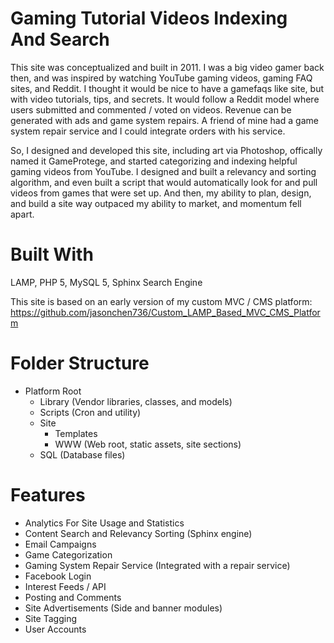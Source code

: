 # Gaming Tutorial Videos Indexing And Search

This site was conceptualized and built in 2011.  I was a big video gamer back then, and was inspired by watching YouTube gaming videos, gaming FAQ sites, and Reddit.  I thought it would be nice to have a gamefaqs like site, but with video tutorials, tips, and secrets.  It would follow a Reddit model where users submitted and commented / voted on videos.  Revenue can be generated with ads and game system repairs.  A friend of mine had a game system repair service and I could integrate orders with his service.

So, I designed and developed this site, including art via Photoshop, offically named it GameProtege, and started categorizing and indexing helpful gaming videos from YouTube.  I designed and built a relevancy and sorting algorithm, and even built a script that would automatically look for and pull videos from games that were set up.  And then, my ability to plan, design, and build a site way outpaced my ability to market, and momentum fell apart.

# Built With

LAMP, PHP 5, MySQL 5, Sphinx Search Engine

This site is based on an early version of my custom MVC / CMS platform: https://github.com/jasonchen736/Custom_LAMP_Based_MVC_CMS_Platform

# Folder Structure

- Platform Root
  - Library (Vendor libraries, classes, and models)
  - Scripts (Cron and utility)
  - Site
    - Templates
    - WWW (Web root, static assets, site sections)
  - SQL (Database files)

# Features

- Analytics For Site Usage and Statistics
- Content Search and Relevancy Sorting (Sphinx engine)
- Email Campaigns
- Game Categorization
- Gaming System Repair Service (Integrated with a repair service)
- Facebook Login
- Interest Feeds / API
- Posting and Comments
- Site Advertisements (Side and banner modules)
- Site Tagging
- User Accounts
